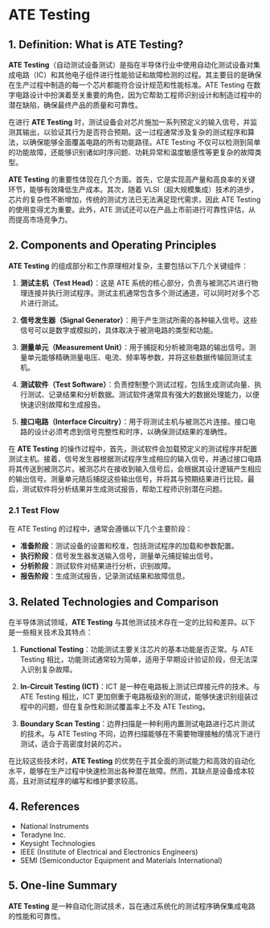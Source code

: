 # ATE Testing

## 1. Definition: What is **ATE Testing**?
**ATE Testing**（自动测试设备测试）是指在半导体行业中使用自动化测试设备对集成电路（IC）和其他电子组件进行性能验证和故障检测的过程。其主要目的是确保在生产过程中制造的每一个芯片都能符合设计规范和性能标准。ATE Testing 在数字电路设计中扮演着至关重要的角色，因为它帮助工程师识别设计和制造过程中的潜在缺陷，确保最终产品的质量和可靠性。

在进行 **ATE Testing** 时，测试设备会对芯片施加一系列预定义的输入信号，并监测其输出，以验证其行为是否符合预期。这一过程通常涉及复杂的测试程序和算法，以确保能够全面覆盖电路的所有功能路径。ATE Testing 不仅可以检测到简单的功能故障，还能够识别诸如时序问题、功耗异常和温度敏感性等更复杂的故障类型。

**ATE Testing** 的重要性体现在几个方面。首先，它是实现高产量和高良率的关键环节，能够有效降低生产成本。其次，随着 VLSI（超大规模集成）技术的进步，芯片的复杂性不断增加，传统的测试方法已无法满足现代需求，因此 ATE Testing 的使用变得尤为重要。此外，ATE 测试还可以在产品上市前进行可靠性评估，从而提高市场竞争力。

## 2. Components and Operating Principles
**ATE Testing** 的组成部分和工作原理相对复杂，主要包括以下几个关键组件：

1. **测试主机（Test Head）**：这是 ATE 系统的核心部分，负责与被测芯片进行物理连接并执行测试程序。测试主机通常包含多个测试通道，可以同时对多个芯片进行测试。

2. **信号发生器（Signal Generator）**：用于产生测试所需的各种输入信号。这些信号可以是数字或模拟的，具体取决于被测电路的类型和功能。

3. **测量单元（Measurement Unit）**：用于捕捉和分析被测电路的输出信号。测量单元能够精确测量电压、电流、频率等参数，并将这些数据传输回测试主机。

4. **测试软件（Test Software）**：负责控制整个测试过程，包括生成测试向量、执行测试、记录结果和分析数据。测试软件通常具有强大的数据处理能力，以便快速识别故障和生成报告。

5. **接口电路（Interface Circuitry）**：用于将测试主机与被测芯片连接。接口电路的设计必须考虑到信号完整性和时序，以确保测试结果的准确性。

在 **ATE Testing** 的操作过程中，首先，测试软件会加载预定义的测试程序并配置测试主机。接着，信号发生器根据测试程序生成相应的输入信号，并通过接口电路将其传送到被测芯片。被测芯片在接收到输入信号后，会根据其设计逻辑产生相应的输出信号。测量单元随后捕捉这些输出信号，并将其与预期结果进行比较。最后，测试软件将分析结果并生成测试报告，帮助工程师识别潜在问题。

### 2.1 Test Flow
在 ATE Testing 的过程中，通常会遵循以下几个主要阶段：

- **准备阶段**：测试设备的设置和校准，包括测试程序的加载和参数配置。
- **执行阶段**：信号发生器发送输入信号，测量单元捕捉输出信号。
- **分析阶段**：测试软件对结果进行分析，识别故障。
- **报告阶段**：生成测试报告，记录测试结果和故障信息。

## 3. Related Technologies and Comparison
在半导体测试领域，**ATE Testing** 与其他测试技术存在一定的比较和差异。以下是一些相关技术及其特点：

1. **Functional Testing**：功能测试主要关注芯片的基本功能是否正常。与 ATE Testing 相比，功能测试通常较为简单，适用于早期设计验证阶段，但无法深入识别复杂故障。

2. **In-Circuit Testing (ICT)**：ICT 是一种在电路板上测试已焊接元件的技术。与 ATE Testing 相比，ICT 更加侧重于电路板级别的测试，能够快速识别组装过程中的问题，但在复杂性和测试覆盖率上不及 ATE Testing。

3. **Boundary Scan Testing**：边界扫描是一种利用内置测试电路进行芯片测试的技术。与 ATE Testing 不同，边界扫描能够在不需要物理接触的情况下进行测试，适合于高密度封装的芯片。

在比较这些技术时，**ATE Testing** 的优势在于其全面的测试能力和高效的自动化水平，能够在生产过程中快速检测出各种潜在故障。然而，其缺点是设备成本较高，且对测试程序的编写和维护要求较高。

## 4. References
- National Instruments
- Teradyne Inc.
- Keysight Technologies
- IEEE (Institute of Electrical and Electronics Engineers)
- SEMI (Semiconductor Equipment and Materials International)

## 5. One-line Summary
**ATE Testing** 是一种自动化测试技术，旨在通过系统化的测试程序确保集成电路的性能和可靠性。